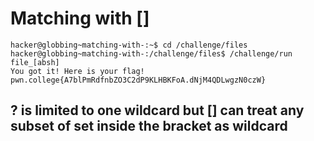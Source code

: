 # Matching with []
    hacker@globbing~matching-with-:~$ cd /challenge/files
    hacker@globbing~matching-with-:/challenge/files$ /challenge/run file_[absh]
    You got it! Here is your flag!
    pwn.college{A7blPmRdfnbZO3C2dP9KLHBKFoA.dNjM4QDLwgzN0czW}
## ? is limited to one wildcard but [] can treat any subset of set inside the bracket as wildcard     
